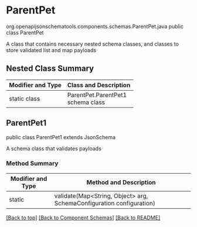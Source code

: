 # ParentPet
org.openapijsonschematools.components.schemas.ParentPet.java
public class ParentPet

A class that contains necessary nested schema classes, and classes to store validated list and map payloads

## Nested Class Summary
| Modifier and Type | Class and Description |
| ----------------- | ---------------------- |
| static class | ParentPet.ParentPet1<br> schema class |

## ParentPet1
public class ParentPet1
extends JsonSchema

A schema class that validates payloads

### Method Summary
| Modifier and Type | Method and Description |
| ----------------- | ---------------------- |
| static [](#) | validate(Map<String, Object> arg, SchemaConfiguration configuration) |

[[Back to top]](#top) [[Back to Component Schemas]](../../../README.md#Component-Schemas) [[Back to README]](../../../README.md)

